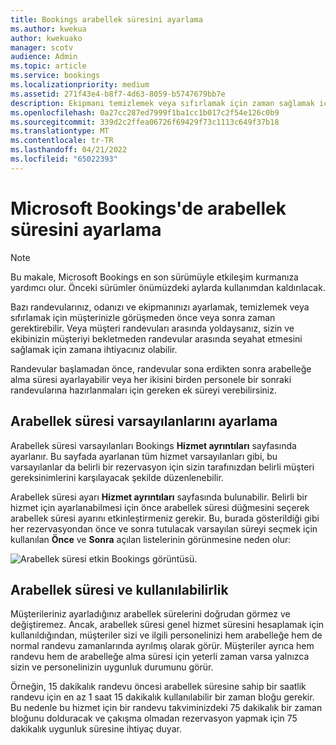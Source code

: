 ```yaml
---
title: Bookings arabellek süresini ayarlama
ms.author: kwekua
author: kwekuako
manager: scotv
audience: Admin
ms.topic: article
ms.service: bookings
ms.localizationpriority: medium
ms.assetid: 271f43e4-b8f7-4d63-8059-b5747679bb7e
description: Ekipmanı temizlemek veya sıfırlamak için zaman sağlamak için Microsoft Bookings randevudan önce veya sonra arabellek süresi ayarlayın.
ms.openlocfilehash: 0a27cc287ed7999f1ba1cc1b017c2f54e126c0b9
ms.sourcegitcommit: 339d2c2ffea06726f69429f73c1113c649f37b18
ms.translationtype: MT
ms.contentlocale: tr-TR
ms.lasthandoff: 04/21/2022
ms.locfileid: "65022393"
---
```

# <a name="set-buffer-time-in-microsoft-bookings"></a>Microsoft Bookings'de arabellek süresini ayarlama

> [!NOTE]
> Bu makale, Microsoft Bookings en son sürümüyle etkileşim kurmanıza yardımcı olur. Önceki sürümler önümüzdeki aylarda kullanımdan kaldırılacak.

Bazı randevularınız, odanızı ve ekipmanınızı ayarlamak, temizlemek veya sıfırlamak için müşterinizle görüşmeden önce veya sonra zaman gerektirebilir. Veya müşteri randevuları arasında yoldaysanız, sizin ve ekibinizin müşteriyi bekletmeden randevular arasında seyahat etmesini sağlamak için zamana ihtiyacınız olabilir.

Randevular başlamadan önce, randevular sona erdikten sonra arabelleğe alma süresi ayarlayabilir veya her ikisini birden personele bir sonraki randevularına hazırlanmaları için gereken ek süreyi verebilirsiniz.

## <a name="set-buffer-time-defaults"></a>Arabellek süresi varsayılanlarını ayarlama

Arabellek süresi varsayılanları Bookings **Hizmet ayrıntıları** sayfasında ayarlanır. Bu sayfada ayarlanan tüm hizmet varsayılanları gibi, bu varsayılanlar da belirli bir rezervasyon için sizin tarafınızdan belirli müşteri gereksinimlerini karşılayacak şekilde düzenlenebilir.

Arabellek süresi ayarı **Hizmet ayrıntıları** sayfasında bulunabilir. Belirli bir hizmet için ayarlanabilmesi için önce arabellek süresi düğmesini seçerek arabellek süresi ayarını etkinleştirmeniz gerekir. Bu, burada gösterildiği gibi her rezervasyondan önce ve sonra tutulacak varsayılan süreyi seçmek için kullanılan **Önce** ve **Sonra** açılan listelerinin görünmesine neden olur:

   ![Arabellek süresi etkin Bookings görüntüsü.](../media/bookings-buffertime.png)

<!--## Buffer time and appointment timing

To avoid confusion about when customers expect to meet with you, Bookings shows buffer time and actual appointment time (the time your customers expect to meet with you) on your calendar, and in email confirmations and reminders to relevant staff. For example, below is what you’d see in Bookings for an appointment with a customer that includes 15 minutes of pre-appointment buffer time.

Note that the event itself (on the left in the image below) shows lighter shading for the buffer time and darker shading for the actual customer appointment. The appointment call-out (which is opened when you select the event) specifically states that the appointment is from 9:00AM to 10:00AM with Katie Jordan and includes 15 minutes of buffer time before the appointment and 0 minutes after the appointment. Confirmations and reminders to staff similarly reference specific buffer and appointment time while the customer would only get confirmations and reminders that reference a 9:00AM to 10:00AM appointment time.

   ![Image of Bookings appointment call-out with buffer time showing.](../media/bookings-buffertime-callout.png)
-->

## <a name="buffer-time-and-availability"></a>Arabellek süresi ve kullanılabilirlik

Müşterileriniz ayarladığınız arabellek sürelerini doğrudan görmez ve değiştiremez. Ancak, arabellek süresi genel hizmet süresini hesaplamak için kullanıldığından, müşteriler sizi ve ilgili personelinizi hem arabelleğe hem de normal randevu zamanlarında ayrılmış olarak görür. Müşteriler ayrıca hem randevu hem de arabelleğe alma süresi için yeterli zaman varsa yalnızca sizin ve personelinizin uygunluk durumunu görür.

Örneğin, 15 dakikalık randevu öncesi arabellek süresine sahip bir saatlik randevu için en az 1 saat 15 dakikalık kullanılabilir bir zaman bloğu gerekir. Bu nedenle bu hizmet için bir randevu takviminizdeki 75 dakikalık bir zaman bloğunu dolduracak ve çakışma olmadan rezervasyon yapmak için 75 dakikalık uygunluk süresine ihtiyaç duyar.
